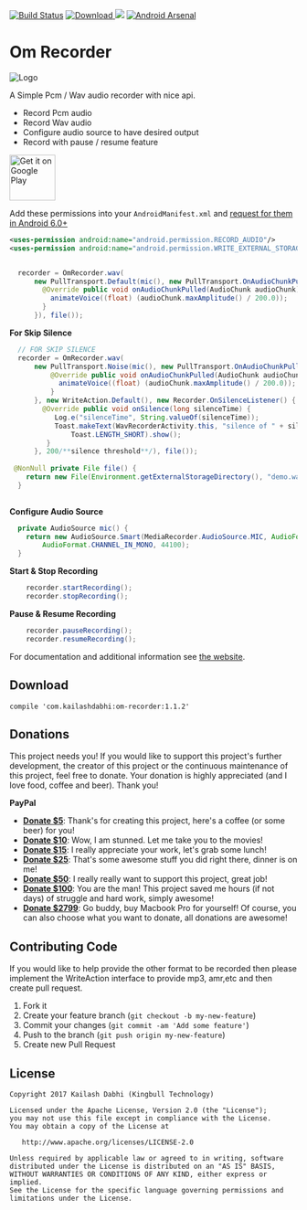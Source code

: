 [![Build Status](https://travis-ci.org/kailash09dabhi/OmRecorder.svg?branch=master)](https://travis-ci.org/kailash09dabhi/OmRecorder) [ ![Download](https://api.bintray.com/packages/kailash09dabhi/maven/om-recorder/images/download.svg) ](https://bintray.com/kailash09dabhi/maven/om-recorder/_latestVersion) <a href="http://www.methodscount.com/?lib=com.kailashdabhi%3Aom-recorder%3A1.1.0"><img src="https://img.shields.io/badge/Methods and size-126 | 18 KB-e91e63.svg"/></a> 
[![Android Arsenal](https://img.shields.io/badge/Android%20Arsenal-OmRecorder-orange.svg?style=flat)](https://android-arsenal.com/details/1/4028)

Om Recorder
============

![Logo](website/static/om.png)

A Simple Pcm / Wav audio recorder with nice api. 

 * Record Pcm audio
 * Record Wav audio
 * Configure audio source to have desired output
 * Record with pause / resume feature
 
<a href='https://play.google.com/store/apps/details?id=com.kingbull.omrecorder&pcampaignid=MKT-Other-global-all-co-prtnr-py-PartBadge-Mar2515-1'><img alt='Get it on Google Play'  height="80" src='https://play.google.com/intl/en_us/badges/images/generic/en_badge_web_generic.png'/></a>

Add these permissions into your `AndroidManifest.xml` and [request for them in Android 6.0+](https://developer.android.com/training/permissions/requesting.html)
```xml
<uses-permission android:name="android.permission.RECORD_AUDIO"/>
<uses-permission android:name="android.permission.WRITE_EXTERNAL_STORAGE"/>
```
```java

  recorder = OmRecorder.wav(
      new PullTransport.Default(mic(), new PullTransport.OnAudioChunkPulledListener() {
        @Override public void onAudioChunkPulled(AudioChunk audioChunk) {
          animateVoice((float) (audioChunk.maxAmplitude() / 200.0));
        }
      }), file());
```   
__For Skip Silence__
```java
  // FOR SKIP SILENCE     
  recorder = OmRecorder.wav(
      new PullTransport.Noise(mic(), new PullTransport.OnAudioChunkPulledListener() {
          @Override public void onAudioChunkPulled(AudioChunk audioChunk) {
            animateVoice((float) (audioChunk.maxAmplitude() / 200.0));
          }
      }, new WriteAction.Default(), new Recorder.OnSilenceListener() {
        @Override public void onSilence(long silenceTime) {
           Log.e("silenceTime", String.valueOf(silenceTime));
           Toast.makeText(WavRecorderActivity.this, "silence of " + silenceTime + " detected",
               Toast.LENGTH_SHORT).show();
         }
      }, 200/**silence threshold**/), file());
      
 @NonNull private File file() {
    return new File(Environment.getExternalStorageDirectory(), "demo.wav");
  }
  
```
__Configure Audio Source__
```java
  private AudioSource mic() {
    return new AudioSource.Smart(MediaRecorder.AudioSource.MIC, AudioFormat.ENCODING_PCM_16BIT,
        AudioFormat.CHANNEL_IN_MONO, 44100);
  }

```
__Start & Stop Recording__
```java
    recorder.startRecording();
    recorder.stopRecording();
```
__Pause & Resume Recording__
```java
    recorder.pauseRecording();
    recorder.resumeRecording();
```

For documentation and additional information see [the website][1].

Download
--------
    compile 'com.kailashdabhi:om-recorder:1.1.2'
    

Donations
---------

This project needs you! If you would like to support this project's further development, the creator of this project or the continuous maintenance of this project, feel free to donate. Your donation is highly appreciated (and I love food, coffee and beer). Thank you!

**PayPal**

* **[Donate $5]**: Thank's for creating this project, here's a coffee (or some beer) for you!
* **[Donate $10]**: Wow, I am stunned. Let me take you to the movies!
* **[Donate $15]**: I really appreciate your work, let's grab some lunch!
* **[Donate $25]**: That's some awesome stuff you did right there, dinner is on me!
* **[Donate $50]**: I really really want to support this project, great job!
* **[Donate $100]**: You are the man! This project saved me hours (if not days) of struggle and hard work, simply awesome!
* **[Donate $2799]**: Go buddy, buy Macbook Pro for yourself!
Of course, you can also choose what you want to donate, all donations are awesome!

## Contributing Code

If you would like to help provide the other format to be recorded then please implement the  WriteAction interface to provide mp3, amr,etc and then create pull request.

1. Fork it
2. Create your feature branch (`git checkout -b my-new-feature`)
3. Commit your changes (`git commit -am 'Add some feature'`)
4. Push to the branch (`git push origin my-new-feature`)
5. Create new Pull Request
    
License
-------

    Copyright 2017 Kailash Dabhi (Kingbull Technology)

    Licensed under the Apache License, Version 2.0 (the "License");
    you may not use this file except in compliance with the License.
    You may obtain a copy of the License at

       http://www.apache.org/licenses/LICENSE-2.0

    Unless required by applicable law or agreed to in writing, software
    distributed under the License is distributed on an "AS IS" BASIS,
    WITHOUT WARRANTIES OR CONDITIONS OF ANY KIND, either express or implied.
    See the License for the specific language governing permissions and
    limitations under the License.


 [1]: https://kailash09dabhi.github.io/OmRecorder/
 [Donate $5]: 		https://www.paypal.me/MrKailashDabhi/5
 [Donate $10]:  		https://www.paypal.me/MrKailashDabhi/10
 [Donate $15]:  		https://www.paypal.me/MrKailashDabhi/15
 [Donate $25]:  		https://www.paypal.me/MrKailashDabhi/25
 [Donate $50]: 		https://www.paypal.me/MrKailashDabhi/50
 [Donate $100]: 		https://www.paypal.me/MrKailashDabhi/100
 [Donate $2799]: 	https://www.paypal.me/MrKailashDabhi/2799
